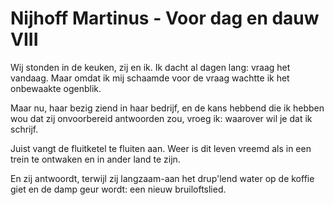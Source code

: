 # Nijhoff Martinus - Voor dag en dauw VIII
Wij stonden in de keuken, zij en ik.
Ik dacht al dagen lang: vraag het vandaag.
Maar omdat ik mij schaamde voor de vraag
wachtte ik het onbewaakte ogenblik.
 
Maar nu, haar bezig ziend in haar bedrijf,
en de kans hebbend die ik hebben wou
dat zij onvoorbereid antwoorden zou,
vroeg ik: waarover wil je dat ik schrijf.
 
Juist vangt de fluitketel te fluiten aan.
Weer is dit leven vreemd als in een trein
te ontwaken en in ander land te zijn.
 
En zij antwoordt, terwijl zij langzaam-aan
het drup'lend water op de koffie giet
en de damp geur wordt: een nieuw bruiloftslied.